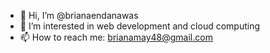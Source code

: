 - 👋 Hi, I’m @brianaendanawas
- 👀 I’m interested in web development and cloud computing
- 📫 How to reach me: brianamay48@gmail.com

<!---
brianaendanawas/brianaendanawas is a ✨ special ✨ repository because its `README.md` (this file) appears on your GitHub profile.
You can click the Preview link to take a look at your changes.
--->
